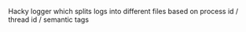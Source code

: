 Hacky logger which splits logs into different files based on process id / thread id / semantic tags
